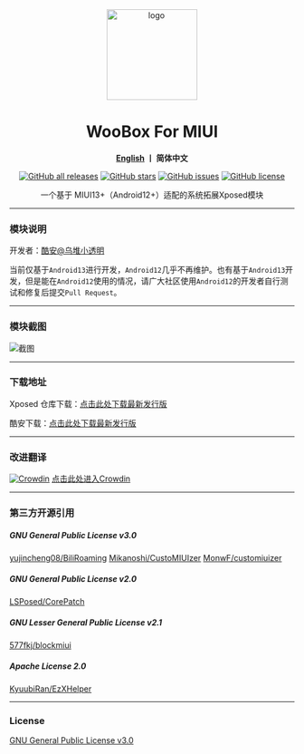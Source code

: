 <div align="center">
   <img width="160" src="https://raw.githubusercontent.com/LittleTurtle2333/SimplicityTools/main/doc/ic_launcher.png" alt="logo">
   <h1>WooBox For MIUI</h1>
   <p><b><a href="https://github.com/LittleTurtle2333/SimplicityTools/blob/main/README_EN.md">English</a>  丨 简体中文</b></p>
   <a href="https://github.com/Xposed-Modules-Repo/com.lt2333.simplicitytools/releases"><img alt="GitHub all releases" src="https://img.shields.io/github/downloads/Xposed-Modules-Repo/com.lt2333.simplicitytools/total?label=Downloads"></a>
   <a href="https://github.com/LittleTurtle2333/SimplicityTools/stargazers"><img alt="GitHub stars" src="https://img.shields.io/github/stars/LittleTurtle2333/SimplicityTools"></a>
   <a href="https://github.com/LittleTurtle2333/SimplicityTools/issues"><img alt="GitHub issues" src="https://img.shields.io/github/issues/LittleTurtle2333/SimplicityTools"></a>
   <a href="https://github.com/LittleTurtle2333/SimplicityTools/blob/main/LICENSE"><img alt="GitHub license" src="https://img.shields.io/github/license/LittleTurtle2333/SimplicityTools"></a>
   <p>一个基于 MIUI13+（Android12+）适配的系统拓展Xposed模块</p>
</div>

---

### 模块说明

开发者：[酷安@乌堆小透明](http://www.coolapk.com/u/883441)  
  
当前仅基于`Android13`进行开发，`Android12`几乎不再维护。也有基于`Android13`开发，但是能在`Android12`使用的情况，请广大社区使用`Android12`的开发者自行测试和修复后提交`Pull Request`。

---

### 模块截图

![截图](https://raw.githubusercontent.com/LittleTurtle2333/SimplicityTools/main/doc/cn.jpg)

---

### 下载地址

Xposed
仓库下载：[点击此处下载最新发行版](https://github.com/Xposed-Modules-Repo/com.lt2333.simplicitytools/releases)

酷安下载：[点击此处下载最新发行版](https://www.coolapk.com/apk/com.lt2333.simplicitytools)

---

### 改进翻译

[![Crowdin](https://badges.crowdin.net/simplicitytools/localized.svg)](https://crowdin.com/project/simplicitytools) [点击此处进入Crowdin](https://crowdin.com/project/simplicitytools)

---

### 第三方开源引用

##### GNU General Public License v3.0

[yujincheng08/BiliRoaming](https://github.com/yujincheng08/BiliRoaming)
[Mikanoshi/CustoMIUIzer](https://code.highspec.ru/Mikanoshi/CustoMIUIzer)
[MonwF/customiuizer](https://github.com/MonwF/customiuizer)

##### GNU General Public License v2.0

[LSPosed/CorePatch](https://github.com/LSPosed/CorePatch)

##### GNU Lesser General Public License v2.1

[577fkj/blockmiui](https://github.com/577fkj/blockmiui)

##### Apache License 2.0

[KyuubiRan/EzXHelper](https://github.com/KyuubiRan/EzXHelper)

---

### License

[GNU General Public License v3.0](https://github.com/LittleTurtle2333/SimplicityTools/blob/main/LICENSE)
